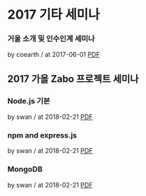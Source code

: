 # 2017 기타 세미나

### 거울 소개 및 인수인계 세미나

by coearth / at 2017-06-01
[PDF](https://s3.ap-northeast-2.amazonaws.com/sparcs.home/seminars/coearth-20170628-0.pptx)

## 2017 가을 Zabo 프로젝트 세미나

### Node.js 기본

by swan / at 2018-02-21
[PDF](https://s3.ap-northeast-2.amazonaws.com/sparcs.home/seminars/swan_1519215767060.pdf)

### npm and express.js

by swan / at 2018-02-21
[PDF](https://s3.ap-northeast-2.amazonaws.com/sparcs.home/seminars/swan_1519215797269.pdf)

### MongoDB

by swan / at 2018-02-21
[PDF](https://s3.ap-northeast-2.amazonaws.com/sparcs.home/seminars/swan_1519215824219.pdf)
